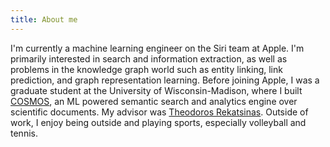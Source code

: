 ```yaml
---
title: About me
---
```



I'm currently a machine learning engineer on the Siri team at Apple. I'm primarily interested in search and information extraction, as well as problems in the knowledge graph world such as entity linking, link prediction, and graph representation learning. Before joining Apple, I was a graduate student
at the University of Wisconsin-Madison, where I built [COSMOS](https://cosmos.wisc.edu/), an ML powered semantic search and analytics engine over scientific documents. My advisor was [Theodoros Rekatsinas](http://pages.cs.wisc.edu/~thodrek/).
Outside of work, I enjoy being outside and playing sports, especially volleyball and tennis.


